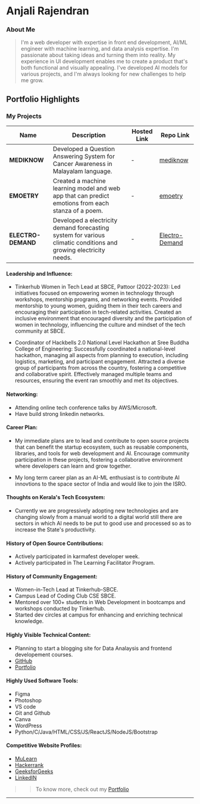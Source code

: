 # Anjali Rajendran 

### About Me

> I'm a web developer with expertise in front end development, AI/ML engineer with machine learning, and data analysis expertise. I'm passionate about taking ideas and turning them into reality. My experience in UI development enables me to create a product that's both functional and visually appealing. I've developed AI models for various projects, and I'm always looking for new challenges to help me grow.


## Portfolio Highlights

### My Projects

| Name                | Description                                                               | Hosted Link                              | Repo Link                                                      |
|---------------------|---------------------------------------------------------------------------|------------------------------------------|----------------------------------------------------------------|
| **MEDIKNOW**| Developed a Question Answering System for Cancer Awareness in Malayalam language.| - | [mediknow](https://github.com/AnjaliRaj015/mediknow)| 
| **EMOETRY**| Created a machine learning model and web app that can predict emotions from each stanza of a poem.| - | [emoetry](https://github.com/AnjaliRaj015/poem)|
| **ELECTRO-DEMAND**| Developed a electricity demand forecasting system for various climatic conditions and growing electricity needs.|-| [Electro-Demand](https://github.com/AnjaliRaj015/Electro-Demand) |


#### Leadership and Influence:

- Tinkerhub Women in Tech Lead at SBCE, Pattoor (2022-2023): Led initiatives focused on empowering women in technology through workshops, mentorship programs, and networking events. Provided mentorship to young women, guiding them in their tech careers and encouraging their participation in tech-related activities. Created an inclusive environment that encouraged diversity and the participation of women in technology, influencing the culture and mindset of the tech community at SBCE.

- Coordinator of Hackbells 2.0 National Level Hackathon at Sree Buddha College of Engineering: Successfully coordinated a national-level hackathon, managing all aspects from planning to execution, including logistics, marketing, and participant engagement. Attracted a diverse group of participants from across the country, fostering a competitive and collaborative spirit. Effectively managed multiple teams and resources, ensuring the event ran smoothly and met its objectives.

#### Networking:

- Attending online tech conference talks by AWS/Microsoft.
- Have build strong linkedin networks.

#### Career Plan:

- My immediate plans are to lead and contribute to open source projects that can benefit the startup ecosystem, such as reusable components, libraries, and tools for web development and AI. Encourage community participation in these projects, fostering a collaborative environment where developers can learn and grow together.

- My long term career plan as an AI-ML enthusiast is to contribute AI innovtions to the space sector of India and would like to join the ISRO.

#### Thoughts on Kerala's Tech Ecosystem:

- Currently we are progressively adopting new technologies and are changing slowly from a manual world to a digital world still there are sectors in which AI needs to be put to good use and processed so as to increase the State's productivity.

#### History of Open Source Contributions:

- Actively participated in karmafest developer week.
- Actively participated in The Learning Facilitator Program.

#### History of Community Engagement:

-  Women-in-Tech Lead at Tinkerhub-SBCE.
-  Campus Lead of Coding Club CSE SBCE.
-  Mentored over 100+ students in Web Development in bootcamps and workshops conducted by Tinkerhub.
-  Started dev circles at campus for enhancing and enriching technical knowledge.

#### Highly Visible Technical Content:

- Planning to start a blogging site for Data Analaysis and frontend developement courses. 
- [GitHub](https://github.com/AnjaliRaj015)
- [Portfolio](https://anjali-rajendran.netlify.app/)
#### Highly Used Software Tools:

- Figma 
- Photoshop 
- VS code 
- Git and Github
- Canva
- WordPress
- Python/C/Java/HTML/CSS/JS/ReactJS/NodeJS/Bootstrap

#### Competitive Website Profiles:

- [MuLearn](https://app.mulearn.org/profile/anjalirajendran@mulearn)
- [Hackerrank](https://www.hackerrank.com/anjalijrajendran)
- [GeeksforGeeks](https://auth.geeksforgeeks.org/user/anjalijrajendran)
- [LinkedIN](https://www.linkedin.com/in/anjalirajendran/)

>> To know more, check out my [Portfolio](https://anjali-rajendran.netlify.app/)

---
